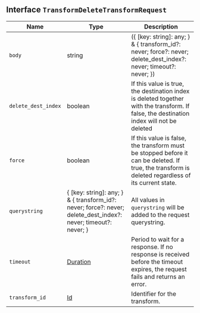 ## Interface `TransformDeleteTransformRequest`

| Name | Type | Description |
| - | - | - |
| `body` | string | ({ [key: string]: any; } & { transform_id?: never; force?: never; delete_dest_index?: never; timeout?: never; }) | All values in `body` will be added to the request body. |
| `delete_dest_index` | boolean | If this value is true, the destination index is deleted together with the transform. If false, the destination index will not be deleted |
| `force` | boolean | If this value is false, the transform must be stopped before it can be deleted. If true, the transform is deleted regardless of its current state. |
| `querystring` | { [key: string]: any; } & { transform_id?: never; force?: never; delete_dest_index?: never; timeout?: never; } | All values in `querystring` will be added to the request querystring. |
| `timeout` | [Duration](./Duration.md) | Period to wait for a response. If no response is received before the timeout expires, the request fails and returns an error. |
| `transform_id` | [Id](./Id.md) | Identifier for the transform. |
